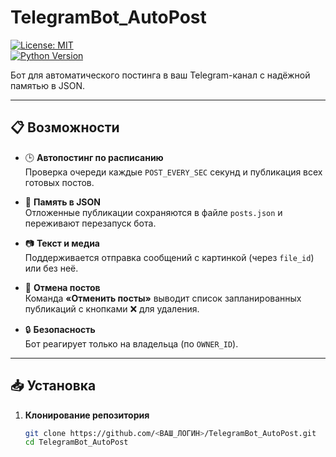 # TelegramBot_AutoPost

[![License: MIT](https://img.shields.io/badge/License-MIT-yellow.svg)](LICENSE)  
[![Python Version](https://img.shields.io/badge/Python-3.8%2B-blue.svg)]()

Бот для автоматического постинга в ваш Telegram-канал с надёжной памятью в JSON.

---

## 📋 Возможности

- 🕒 **Автопостинг по расписанию**  
  Проверка очереди каждые `POST_EVERY_SEC` секунд и публикация всех готовых постов.

- 💾 **Память в JSON**  
  Отложенные публикации сохраняются в файле `posts.json` и переживают перезапуск бота.

- 📷 **Текст и медиа**  
  Поддерживается отправка сообщений с картинкой (через `file_id`) или без неё.

- 🚫 **Отмена постов**  
  Команда **«Отменить посты»** выводит список запланированных публикаций с кнопками ❌ для удаления.

- 🔒 **Безопасность**  
  Бот реагирует только на владельца (по `OWNER_ID`).

---

## 📥 Установка

1. **Клонирование репозитория**  
   ```bash
   git clone https://github.com/<ВАШ_ЛОГИН>/TelegramBot_AutoPost.git
   cd TelegramBot_AutoPost
